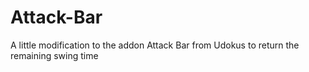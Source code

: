 # Attack-Bar
A little modification to the addon Attack Bar from Udokus to return the remaining swing time
